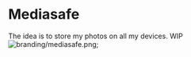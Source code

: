 # Mediasafe

The idea is to store my photos on all my devices. WIP
![branding/mediasafe.png](branding/mediasafe.png);

